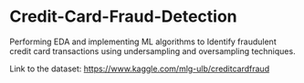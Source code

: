 # Credit-Card-Fraud-Detection
Performing EDA and implementing ML algorithms to Identify fraudulent credit card transactions using undersampling and oversampling techniques.  

Link to the dataset: https://www.kaggle.com/mlg-ulb/creditcardfraud
